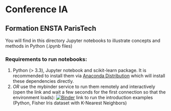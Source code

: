 # Conference IA

## Formation ENSTA ParisTech


You will find in this directory Jupyter notebooks to illustrate concepts and methods in Python (.ipynb files)

### Requirements to run notebooks:

  1) Python (> 3.3), Jupyter notebook and scikit-learn package. It is recommended to install them via <a href="https://www.anaconda.com/downloads">Anaconda Distribution</a>
    which will install these dependencies directly.
  2) *OR* use the mybinder service to run them remotely and interactively (open the link and wait a few seconds for the first connection so that the environment loads):
     <!--  [![Binder](https://mybinder.org/badge_logo.svg)](https://mybinder.org/v2/git/https%3A%2F%2Fgricad-gitlab.univ-grenoble-alpes.fr%2Fchatelaf%2Fconference-ia/d98a199f66d603b0b1e7c25fbe1341d29a40cd39?filepath=notebooks)-->
     [![Binder](https://mybinder.org/badge_logo.svg)](https://mybinder.org/v2/git/https%3A%2F%2Fgricad-gitlab.univ-grenoble-alpes.fr%2Fchatelaf%2Fconference-ia/master?filepath=notebooks%2F)
link  to run the introduction examples (Python, Fisher Iris dataset with K-Nearest Neighbors)
